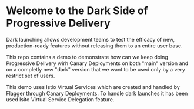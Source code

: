 # Welcome to the Dark Side of Progressive Delivery


Dark launching allows development teams to test the efficacy of new, production-ready features without releasing them to an entire user base. 

This repo contains a demo to demonstrate how can we keep doing Progressive Delivery wirh Canary Deployments on both "main" version and on a completly new "dark" version that we want to be used only by a very restrict set of users.

This demo uses Istio Virtual Services which are created and handled by Flagger through Canary Deployments. To handle dark launches it has been used Isito Virtual Service Delegation feature.



